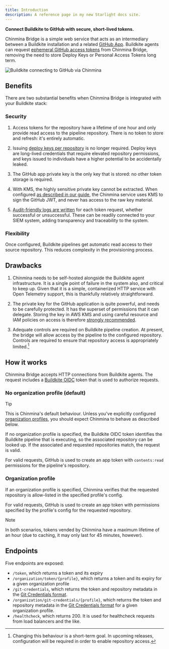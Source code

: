 ```yaml
---
title: Introduction
description: A reference page in my new Starlight docs site.
---
```


**Connect Buildkite to GitHub with secure, short-lived tokens.**

Chinmina Bridge is a simple web service that acts as an intermediary between a
Buildkite installation and a related [GitHub App][github-app]. Buildkite agents can request
[ephemeral GitHub access tokens][github-app-tokens] from Chinmina Bridge, removing the need to store
Deploy Keys or Personal Access Tokens long term.

![Buildkite connecting to GitHub via Chinmina](../../assets/chinmina-high-level.png)

## Benefits

There are two substantial benefits when Chinmina Bridge is integrated with your Buildkite stack:

### Security

1. Access tokens for the repository have a lifetime of one hour and only provide
   read access to the pipeline repository. There is no token to store and
   refresh: it's entirely automatic.

2. Issuing [deploy keys per
   repository](https://buildkite.com/docs/agent/v3/github-ssh-keys) is no longer
   required. Deploy keys are long-lived credentials that require elevated
   repository permissions, and keys issued to individuals have a higher
   potential to be accidentally leaked.

3. The GitHub app private key is the only key that is stored: no other token
   storage is required.

4. With KMS, the highly sensitive private key cannot be extracted. When
   configured [as described in our guide](guides/kms), the Chinmina service uses
   KMS to sign the GitHub JWT, and never has access to the raw key material.

5. [Audit-friendly logs are written](guides/observability) for each token
   request, whether successful or unsuccessful. These can be readily connected
   to your SIEM system, adding transparency and traceability to the system.

### Flexibility

Once configured, Buildkite pipelines get automatic read access to their source
repository. This reduces complexity in the provisioning process.

## Drawbacks

1. Chinmina needs to be self-hosted alongside the Buildkite agent
   infrastructure. It is a single point of failure in the system also, and
   critical to keep up. Given that it is a simple, containerized HTTP service
   with Open Telemetry support, this is thankfully relatively straightforward.

2. The private key for the GitHub application is quite powerful, and needs to be
   carefully protected. It has the superset of permissions that it can delegate.
   Storing the key in AWS KMS and using careful resource and IAM policies on
   access is therefore [strongly recommended](guides/kms).

3. Adequate controls are required on Buildkite pipeline creation. At present,
   the bridge will allow access by the pipeline to the configured repository.
   Controls are required to ensure that repository access is appropriately
   limited.[^1]

[^1]:
    Changing this behaviour is a short-term goal. In upcoming releases,
    configuration will be required in order to enable repository access.

## How it works

Chinmina Bridge accepts HTTP connections from Buildkite agents. The request
includes a [Buildkite OIDC][buildkite-oidc] token that is used to authorize
requests.

### No organization profile (default)

> [!TIP]
> This is Chinmina's default behaviour. Unless you've explicitly configured [organization profiles](reference/organization-profile),
> you should expect Chinmina to behave as described below.

If no organization profile is specified, the Buildkite OIDC token identifies the Buildkite
pipeline that is executing, so the associated repository can be looked up. If the associated and requested repositories match,
the request is valid.

For valid requests, GitHub is used to create an app token with `contents:read` permissions for the pipeline's repository.

### Organization profile

If an organization profile is specified, Chinmina verifies that the requested repository is allow-listed in the specified profile's config.

For valid requests, GitHub is used to create an app token with permissions specified by the profile's config for the requested repository.

> [!NOTE]
> In both scenarios, tokens vended by Chinmina have a maximum lifetime of an hour (due to caching, it may only last for 45 minutes, however).

## Endpoints

Five endpoints are exposed:

- `/token`, which returns a token and its expiry
- `/organization/token/{profile}`, which returns a token and its expiry for a given organization profile
- `/git-credentials`, which returns the token and repository metadata in the
  [Git Credentials format][git-credential-helper].
- `/organization/git-credentials/{profile}`, which returns the token and repository metadata in the
  [Git Credentials format][git-credential-helper] for a given organization profile.
- `/healthcheck`, which returns 200. It is used for healthcheck requests from
  load balancers and the like.

[github-app]: https://docs.github.com/en/apps
[github-app-tokens]: https://docs.github.com/en/apps/creating-github-apps/authenticating-with-a-github-app/generating-an-installation-access-token-for-a-github-app
[buildkite-oidc]: https://buildkite.com/docs/agent/v3/cli-oidc
[git-credential-helper]: https://git-scm.com/docs/gitcredentials#_custom_helpers

